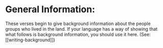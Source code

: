 # General Information:

These verses begin to give background information about the people groups who lived in the land. If your language has a way of showing that what follows is background information, you should use it here. (See: [[writing-background]])